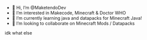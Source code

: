 - 👋 Hi, I’m @MaketendoDev
- 👀 I’m interested in Makecode, Minecraft & Doctor WHO
- 🌱 I’m currently learning java and datapacks for Minecraft Java!
- 💞️ I’m looking to collaborate on Minecraft Mods / Datapacks

idk what else
